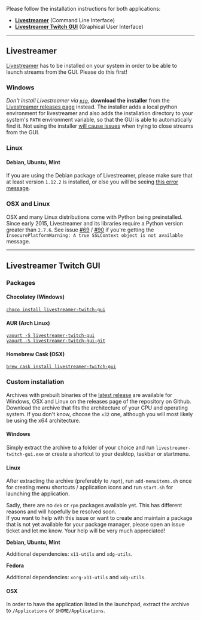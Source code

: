Please follow the installation instructions for both applications:

- [__Livestreamer__](#livestreamer) (Command Line Interface)  
- [__Livestreamer Twitch GUI__](#livestreamer-twitch-gui) (Graphical User Interface)

---

## Livestreamer

[Livestreamer](http://docs.livestreamer.io/install.html) has to be installed on your system in order to be able to launch streams from the GUI. Please do this first!

### Windows

*Don't install Livestreamer via [`pip`](https://pip.pypa.io/en/stable/)*, **download the installer** from the [Livestreamer releases page](https://github.com/chrippa/livestreamer/releases) instead. The installer adds a local python environment for livestreamer and also adds the installation directory to your system's `PATH` environment variable, so that the GUI is able to automatically find it. Not using the installer [will cause issues](https://github.com/bastimeyer/livestreamer-twitch-gui/issues/264#issuecomment-229381516) when trying to close streams from the GUI.

### Linux

#### Debian, Ubuntu, Mint

If you are using the Debian package of Livestreamer, please make sure that at least version `1.12.2` is installed, or else you will be seeing [this error message](https://github.com/bastimeyer/livestreamer-twitch-gui/issues/78).

### OSX and Linux

OSX and many Linux distributions come with Python being preinstalled. Since early 2015, Livestreamer and its libraries require a Python version greater than `2.7.6`. See issue [#69](https://github.com/bastimeyer/livestreamer-twitch-gui/issues/69) / [#90](https://github.com/bastimeyer/livestreamer-twitch-gui/issues/90) if you're getting the `InsecurePlatformWarning: A true SSLContext object is not available` message.

---

## Livestreamer Twitch GUI

### Packages

#### Chocolatey (Windows)

[`choco install livestreamer-twitch-gui`](https://chocolatey.org/packages/livestreamer-twitch-gui)

#### AUR (Arch Linux)

[`yaourt -S livestreamer-twitch-gui`](https://aur.archlinux.org/packages/livestreamer-twitch-gui/)  
[`yaourt -S livestreamer-twitch-gui-git`](https://aur.archlinux.org/packages/livestreamer-twitch-gui-git/)

#### Homebrew Cask (OSX)

[`brew cask install livestreamer-twitch-gui`](https://caskroom.github.io/)

### Custom installation

Archives with prebuilt binaries of the [latest release](https://github.com/bastimeyer/livestreamer-twitch-gui/releases) are available for Windows, OSX and Linux on the releases page of the repository on Github. Download the archive that fits the architecture of your CPU and operating system. If you don't know, choose the `x32` one, although you will most likely be using the x64 architecture.

#### Windows

Simply extract the archive to a folder of your choice and run `livestreamer-twitch-gui.exe` or create a shortcut to your desktop, taskbar or startmenu.

#### Linux

After extracting the archive (preferably to `/opt`), run `add-menuitems.sh` once for creating menu shortcuts /  application icons and run `start.sh` for launching the application.

Sadly, there are no `deb` or `rpm` packages available yet. This has different reasons and will hopefully be resolved soon.  
If you want to help with this issue or want to create and maintain a package that is not yet available for your package manager, please open an issue ticket and let me know. Your help will be very much appreciated!

**Debian, Ubuntu, Mint**

Additional dependencies: `x11-utils` and `xdg-utils`.

**Fedora**

Additional dependencies: `xorg-x11-utils` and `xdg-utils`.

#### OSX

In order to have the application listed in the launchpad, extract the archive to `/Applications` or `$HOME/Applications`.